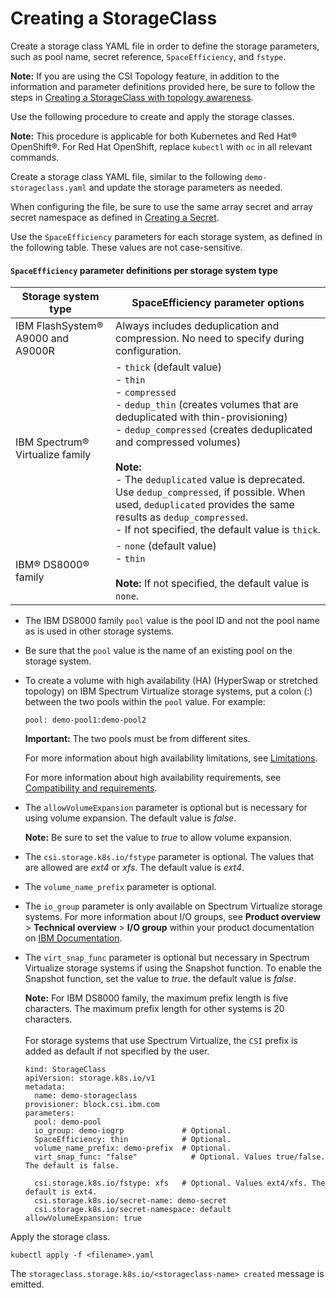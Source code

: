 # Creating a StorageClass

Create a storage class YAML file in order to define the storage parameters, such as pool name, secret reference, `SpaceEfficiency`, and `fstype`.

**Note:** If you are using the CSI Topology feature, in addition to the information and parameter definitions provided here, be sure to follow the steps in [Creating a StorageClass with topology awareness](creating_storageclass_topology_aware.md).

Use the following procedure to create and apply the storage classes.

**Note:** This procedure is applicable for both Kubernetes and Red Hat® OpenShift®. For Red Hat OpenShift, replace `kubectl` with `oc` in all relevant commands.

Create a storage class YAML file, similar to the following `demo-storageclass.yaml` and update the storage parameters as needed.

When configuring the file, be sure to use the same array secret and array secret namespace as defined in [Creating a Secret](creating_secret.md).

Use the `SpaceEfficiency` parameters for each storage system, as defined in the following table. These values are not case-sensitive.

#### `SpaceEfficiency` parameter definitions per storage system type

|Storage system type|SpaceEfficiency parameter options|
|-------------------|---------------------------------|
|IBM FlashSystem® A9000 and A9000R|Always includes deduplication and compression. No need to specify during configuration.|
|IBM Spectrum® Virtualize family|- `thick` (default value)<br />- `thin`<br />- `compressed`<br />- `dedup_thin` (creates volumes that are deduplicated with thin-provisioning)<br />- `dedup_compressed` (creates deduplicated and compressed volumes)<br /><br /> **Note:** <br />- The `deduplicated` value is deprecated. Use `dedup_compressed`, if possible. When used, `deduplicated` provides the same results as `dedup_compressed`.<br />- If not specified, the default value is `thick`.|
|IBM® DS8000® family| - `none` (default value) <br />- `thin`<br /><br /> **Note:** If not specified, the default value is `none`.|

- The IBM DS8000 family `pool` value is the pool ID and not the pool name as is used in other storage systems.
- Be sure that the `pool` value is the name of an existing pool on the storage system.
- To create a volume with high availability (HA) (HyperSwap or stretched topology) on IBM Spectrum Virtualize storage systems, put a colon (:) between the two pools within the `pool` value. For example:
  
  ```
  pool: demo-pool1:demo-pool2 
  ```
   **Important:** The two pools must be from different sites.
   
  For more information about high availability limitations, see [Limitations](../release_notes/limitations.md).
  
  For more information about high availability requirements, see [Compatibility and requirements](../installation/install_compatibility_requirements.md).

- The `allowVolumeExpansion` parameter is optional but is necessary for using volume expansion. The default value is _false_.

  **Note:** Be sure to set the value to _true_ to allow volume expansion.

- The `csi.storage.k8s.io/fstype` parameter is optional. The values that are allowed are _ext4_ or _xfs_. The default value is _ext4_.
- The `volume_name_prefix` parameter is optional.
- The `io_group` parameter is only available on Spectrum Virtualize storage systems. For more information about I/O groups, see **Product overview** > **Technical overview** > **I/O group** within your product documentation on [IBM Documentation](https://www.ibm.com/docs).
- The `virt_snap_func` parameter is optional but necessary in Spectrum Virtualize storage systems if using the Snapshot function. To enable the Snapshot function, set the value to _true_. the default value is _false_.

    **Note:**
    For IBM DS8000 family, the maximum prefix length is five characters. The maximum prefix length for other systems is 20 characters. <br /><br />For storage systems that use Spectrum Virtualize, the `CSI` prefix is added as default if not specified by the user.

    
      kind: StorageClass
      apiVersion: storage.k8s.io/v1
      metadata:
        name: demo-storageclass
      provisioner: block.csi.ibm.com
      parameters:
        pool: demo-pool
        io_group: demo-iogrp             # Optional.
        SpaceEfficiency: thin            # Optional.
        volume_name_prefix: demo-prefix  # Optional.
        virt_snap_func: "false"            # Optional. Values true/false. The default is false.

        csi.storage.k8s.io/fstype: xfs   # Optional. Values ext4/xfs. The default is ext4.
        csi.storage.k8s.io/secret-name: demo-secret
        csi.storage.k8s.io/secret-namespace: default
      allowVolumeExpansion: true
    

Apply the storage class.

  ```
  kubectl apply -f <filename>.yaml
  ```

The `storageclass.storage.k8s.io/<storageclass-name> created` message is emitted.
